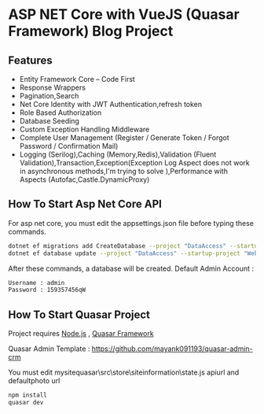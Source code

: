 # ASP NET Core with VueJS (Quasar Framework) Blog Project

## Features
- Entity Framework Core – Code First 
- Response Wrappers
- Pagination,Search
- Net Core Identity with JWT Authentication,refresh token
- Role Based Authorization
- Database Seeding
- Custom Exception Handling Middleware
- Complete User Management  (Register / Generate Token / Forgot Password / Confirmation Mail)
- Logging (Serilog),Caching (Memory,Redis),Validation (Fluent Validation),Transaction,Exception(Exception Log Aspect does not work in asynchronous methods,I'm trying to solve ),Performance with Aspects (Autofac,Castle.DynamicProxy)

## How To Start Asp Net Core API

For asp net core, you must edit the appsettings.json file before typing these commands. 

```sh
dotnet ef migrations add CreateDatabase --project "DataAccess" --startup-project "WebAPI"
dotnet ef database update --project "DataAccess" --startup-project "WebAPI"
```
After these commands, a database will be created. 
Default Admin Account : 
```sh
Username : admin
Password : 159357456qW
```

## How To Start Quasar Project

Project requires [Node.js](https://nodejs.org/) , [Quasar Framework](https://quasar.dev) 

Quasar Admin Template : https://github.com/mayank091193/quasar-admin-crm

You must edit  mysitequasar\src\store\siteinformation\state.js 
apiurl and defaultphoto url 

```sh
npm install
quasar dev
```


